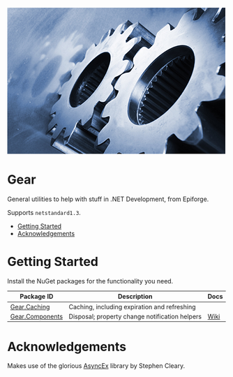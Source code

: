 ![Gear Logo](Gear.jpg)

<h1>Gear</h1>

General utilities to help with stuff in .NET Development, from Epiforge.

Supports `netstandard1.3`.

- [Getting Started](#getting-started)
- [Acknowledgements](#acknowledgements)

# Getting Started

Install the NuGet packages for the functionality you need.

| Package ID | Description | Docs
| - | - | -
| [Gear.Caching](https://www.nuget.org/packages/Gear.Caching/) | Caching, including expiration and refreshing
| [Gear.Components](https://www.nuget.org/packages/Gear.Components/) | Disposal; property change notification helpers | [Wiki](https://github.com/Epiforge/Gear/wiki/Components-Gear)

# Acknowledgements

Makes use of the glorious [AsyncEx](https://github.com/StephenCleary/AsyncEx) library by Stephen Cleary.
